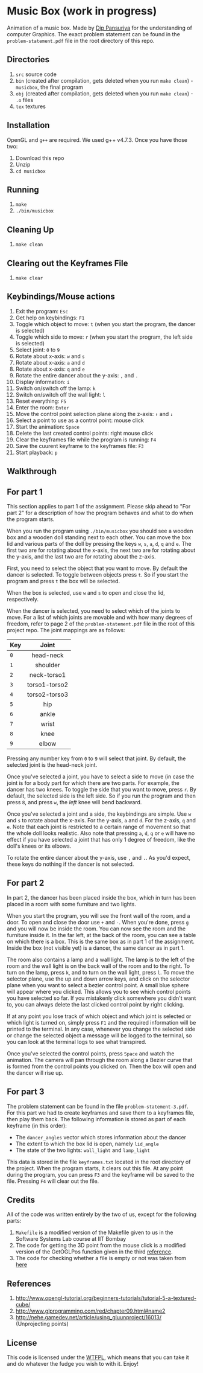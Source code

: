 Music Box (work in progress)
============================

Animation of a music box. Made by [Dip Pansuriya](dip.patel6555@gmail.com) for the understanding of computer Graphics. The exact problem statement can be found in the `problem-statement.pdf` file in the root directory of this repo.

Directories
-----------

1. `src` source code
2. `bin` (created after compilation, gets deleted when you run `make clean`) - `musicbox`, the final program
3. `obj` (created after compilation, gets deleted when you run `make clean`) - `.o` files
4. `tex` textures


Installation
------------

OpenGL and `g++` are required. We used g++ v4.7.3. Once you have those two:

1. Download this repo
2. Unzip
3. `cd musicbox`

Running
-------

1. `make`
2. `./bin/musicbox`

Cleaning Up
-----------

1. `make clean`

Clearing out the Keyframes File
-------------------------------

1. `make clear`

Keybindings/Mouse actions
-------------------------

1. Exit the program: `Esc`
2. Get help on keybindings: `F1`
2. Toggle which object to move: `t` (when you start the program, the dancer is selected)
3. Toggle which side to move: `r` (when you start the program, the left side is selected)
4. Select joint: `0` to `9`
5. Rotate about x-axis: `w` and `s`
6. Rotate about x-axis: `a` and `d`
7. Rotate about x-axis: `q` and `e`
8. Rotate the entire dancer about the y-axis: `,` and `.`
9. Display information: `i`
10. Switch on/switch off the lamp: `k`
11. Switch on/switch off the wall light: `l`
12. Reset everything: `F5`
13. Enter the room: `Enter`
14. Move the control point selection plane along the z-axis: `↑` and `↓`
15. Select a point to use as a control point: mouse click
16. Start the animation: `Space`
17. Delete the last created control points: right mouse click
18. Clear the keyframes file while the program is running: `F4`
19. Save the cuurent keyframe to the keyframes file: `F3`
20. Start playback: `p`

Walkthrough
-----------

For part 1
----------

This section applies to part 1 of the assignment. Please skip ahead to "For part 2" for a description of how the program behaves and what to do when the program starts.

When you run the program using `./bin/musicbox` you should see a wooden box and a wooden doll standing next to each other. You can move the box lid and various parts of the doll by pressing the keys `w`, `s`, `a`, `d`, `q` and `e`. The first two are for rotating about the x-axis, the next two are for rotating about the y-axis, and the last two are for rotating about the z-axis.

First, you need to select the object that you want to move. By default the dancer is selected. To toggle between objects press `t`. So if you start the program and press `t` the box will be selected.

When the box is selected, use `w` and `s` to open and close the lid, respectively.

When the dancer is selected, you need to select which of the joints to move. For a list of which joints are movable and with how many degrees of freedom, refer to page 2 of the `problem-statement.pdf` file in the root of this project repo. The joint mappings are as follows:

| Key | Joint |
| --- |:-----:|
| `0` | head-neck |
| `1` | shoulder |
| `2` | neck-torso1 |
| `3` | torso1-torso2 |
| `4` | torso2-torso3 |
| `5` | hip |
| `6` | ankle |
| `7` | wrist |
| `8` | knee |
| `9` | elbow |

Pressing any number key from `0` to `9` will select that joint. By default, the selected joint is the head-neck joint.

Once you've selected a joint, you have to select a side to move (in case the joint is for a body part for which there are two parts. For example, the dancer has two knees. To toggle the side that you want to move, press `r`. By default, the selected side is the left side. So if you run the program and then press `8`, and press `w`, the *left* knee will bend backward.

Once you've selected a joint and a side, the keybindings are simple. Use `w` and `s` to rotate about the x-axis. For the y-axis, `a` and `d`. For the z-axis, `q` and `e`. Note that each joint is restricted to a certain range of movement so that the whole doll looks realistic. Also note that pressing `a`, `d`, `q` or `e` will have no effect if you have selected a joint that has only 1 degree of freedom, like the doll's knees or its elbows.

To rotate the entire dancer about the y-axis, use `,` and `.`. As you'd expect, these keys do nothing if the dancer is not selected.

For part 2
----------

In part 2, the dancer has been placed inside the box, which in turn has been placed in a room with some furniture and two lights.

When you start the program, you will see the front wall of the room, and a door. To open and close the door use `+` and `-`. When you're done, press `g` and you will now be inside the room. You can now see the room and the furniture inside it. In the far left, at the back of the room, you can see a table on which there is a box. This is the same box as in part 1 of the assignment. Inside the box (not visible yet) is a dancer, the same dancer as in part 1.

The room also contains a lamp and a wall light. The lamp is to the left of the room and the wall light is on the back wall of the room and to the right. To turn on the lamp, press `k`, and to turn on the wall light, press `l`. To move the selector plane, use the up and down arrow keys, and click on the selector plane when you want to select a bezier control point. A small blue sphere will appear where you clicked. This allows you to see which control points you have selected so far. If you mistakenly click somewhere you didn't want to, you can always delete the last clicked control point by right clicking.

If at any point you lose track of which object and which joint is selected or which light is turned on, simply press `F1` and the required information will be printed to the terminal. In any case, whenever you change the selected side or change the selected object a message will be logged to the terminal, so you can look at the terminal logs to see what transpired.

Once you've selected the control points, press `Space` and watch the animation. The camera will pan through the room along a Bezier curve that is formed from the control points you clicked on. Then the box will open and the dancer will rise up.

For part 3
----------

The problem statement can be found in the file `problem-statement-3.pdf`. For this part we had to create keyframes and save them to a keyframes file, then play them back. The following information is stored as part of each keyframe (in this order):

+ The `dancer_angles` vector which stores information about the dancer
+ The extent to which the box lid is open, namely `lid_angle`
+ The state of the two lights: `wall_light` and `lamp_light`

This data is stored in the file `keyframes.txt` located in the root directory of the project. When the program starts, it clears out this file. At any point during the program, you can press `F3` and the keyframe will be saved to the file. Pressing `F4` will clear out the file. 

Credits
-------

All of the code was written entirely by the two of us, except for the following parts:

1. `Makefile` is a modified version of the Makefile given to us in the Software Systems Lab course at IIT Bombay
2. The code for getting the 3D point from the mouse click is a modified version of the GetOGLPos function given in the third [reference](http://nehe.gamedev.net/article/using_gluunproject/16013/).
3. The code for checking whether a file is empty or not was taken from [here](http://www.cplusplus.com/forum/windows/10853/)

References
----------

1. http://www.opengl-tutorial.org/beginners-tutorials/tutorial-5-a-textured-cube/
2. http://www.glprogramming.com/red/chapter09.html#name2
3. http://nehe.gamedev.net/article/using_gluunproject/16013/ (Unprojecting points)

License
-------

This code is licensed under the [WTFPL](http://www.wtfpl.net/about/), which means that you can take it and do whatever the fudge you wish to with it. Enjoy!